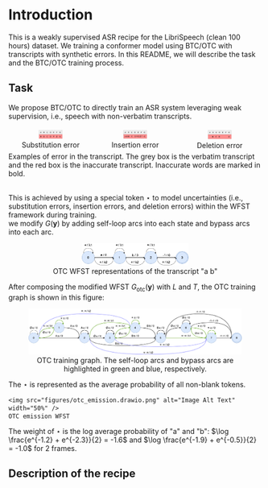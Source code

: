 # Introduction

This is a weakly supervised ASR recipe for the LibriSpeech (clean 100 hours) dataset. We training a
conformer model using BTC/OTC with transcripts with synthetic errors. In this README, we will describe
the task and the BTC/OTC training process.

## Task
We propose BTC/OTC to directly train an ASR system leveraging weak supervision, i.e., speech with non-verbatim transcripts.


<div style="display: flex;flex; justify-content: space-between">
  <figure style="flex: 2; text-align: center; margin: 5px;">
    <img src="figures/sub.png" alt="Image 1" width="30%" />
    <figcaption>Substitution error</figcaption>
  </figure>
  <figure style="flex: 2; text-align: center; margin: 5px;">
    <img src="figures/ins.png" alt="Image 2" width="30%" />
    <figcaption>Insertion error</figcaption>
  </figure>
  <figure style="flex: 2; text-align: center;margin: 5px;">
    <img src="figures/del.png" alt="Image 3" width="30%" />
    <figcaption>Deletion error</figcaption>
  </figure>
</div>
<figcaption> Examples of error in the transcript. The grey box is the verbatim transcript and the red box is the inaccurate transcript. Inaccurate words are marked in bold.</figcaption> <br>

This is achieved by using a special token $\star$ to model uncertainties (i.e., substitution errors, insertion errors, and deletion errors) 
within the WFST framework during training.\
we modify $G(\mathbf{y})$ by adding self-loop arcs into each state and bypass arcs into each arc. 
<div style="text-align: center;">
  <figure text-align: center>
    <img src="figures/otc_g.png" alt="Image Alt Text" width="50%" />
    <figcaption>OTC WFST representations of the transcript "a b"</figcaption>
  </figure>
</div>

After composing the modified WFST $G_{\text{otc}}(\mathbf{y})$ with $L$ and $T$, the OTC training graph is shown in this figure:
<figure style="text-align: center">
  <img src="figures/otc_training_graph.drawio.png" alt="Image Alt Text" />
  <figcaption>OTC training graph. The self-loop arcs and bypass arcs are highlighted in green and blue, respectively.</figcaption>
</figure>

The $\star$ is represented as the average probability of all non-blank tokens.
  <p align="center">
    
    <img src="figures/otc_emission.drawio.png" alt="Image Alt Text" width="50%" />
    OTC emission WFST
    
  </p>

The weight of $\star$ is the log average probability of "a" and "b": $\log \frac{e^{-1.2} + e^{-2.3}}{2} = -1.6$ and $\log \frac{e^{-1.9} + e^{-0.5}}{2} = -1.0$ for 2 frames.

## Description of the recipe

